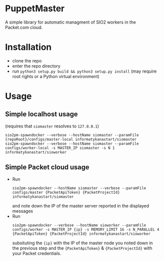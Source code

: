 # PuppetMaster

A simple library for automatic managment of SIO2 workers in the Packet.com cloud.

# Installation

* clone the repo
* enter the repo directory
* run `python3 setup.py build && python3 setup.py install` (may require root rights or a Python virtual environment)

# Usage

## Simple localhost usage

(requires that `siomaster` resolves to `127.0.0.1`)

```
sio2pm-spawndocker --verbose --hostName siomaster --paramFile {repoRoot}/configs/master-local informatykanastart/siomaster
sio2pm-spawndocker --verbose --hostName siomaster --paramFile configs/worker-local -s MASTER_IP siomaster -s N 1 informatykanastart/sioworker
```

## Simple Packet cloud usage

* Run
  ```
  sio2pm-spawndocker --hostName siomaster --verbose --paramFile configs/master {PacketApiToken} {PacketProjectId} informatykanastart/siomaster
  ```
  and note down the IP of the master server reported in the displayed messages
* Run
  ```
  sio2pm-spawndocker --verbose --hostName sioworker --paramFile configs/worker -s MASTER_IP {ip} -s MEMORY_LIMIT 1G -s N_PARALLEL 4 {PacketApiToken} {PacketProjectId} informatykanastart/sioworker
  ```
  subsituting the `{ip}` with the IP of the master node you noted down in the previous step and the `{PacketApiToken}` & `{PacketProjectId}` with your Packet credentials.


